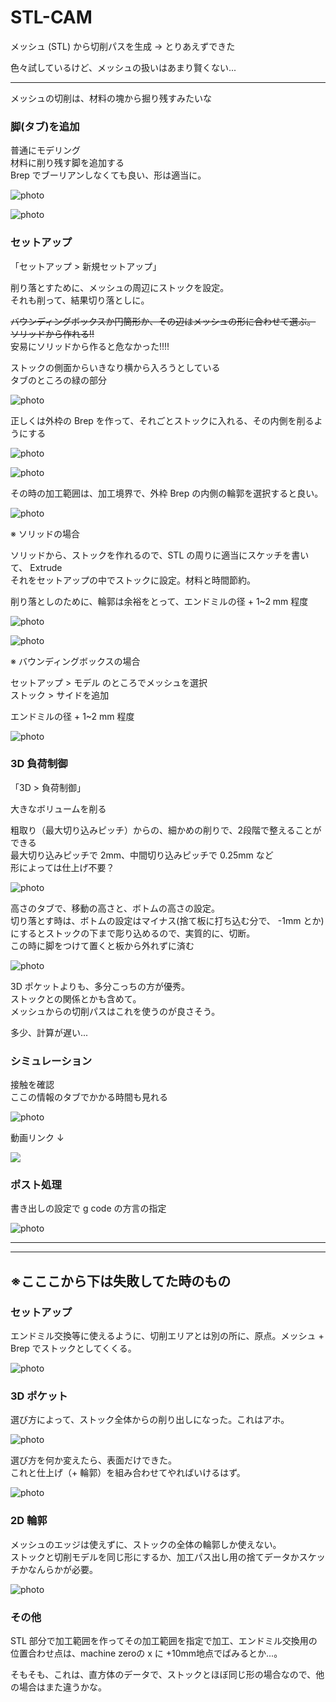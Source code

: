 # STL-CAM  

メッシュ (STL) から切削パスを生成 → とりあえずできた  

色々試しているけど、メッシュの扱いはあまり賢くない...  



---  

メッシュの切削は、材料の塊から掘り残すみたいな  


### 脚(タブ)を追加  

普通にモデリング  
材料に削り残す脚を追加する  
Brep でブーリアンしなくても良い、形は適当に。  

![photo](photo/STL-add-Model-01.png)  

![photo](photo/STL-add-Model-02.png)  


### セットアップ  

「セットアップ > 新規セットアップ」  




削り落とすために、メッシュの周辺にストックを設定。  
それも削って、結果切り落としに。  

~~バウンディングボックスか円筒形か、その辺はメッシュの形に合わせて選ぶ。~~  
~~ソリッドから作れる!!~~  
安易にソリッドから作ると危なかった!!!!  

ストックの側面からいきなり横から入ろうとしている  
タブのところの緑の部分  

![photo](photo/AdaptiveClearing-NG-01.png)  

正しくは外枠の Brep を作って、それごとストックに入れる、その内側を削るようにする  

![photo](photo/AdaptiveClearing-OK-01.png)  

![photo](photo/AdaptiveClearing-OK-02.png)  

その時の加工範囲は、加工境界で、外枠 Brep の内側の輪郭を選択すると良い。  

![photo](photo/AdaptiveClearing-OK-03.png)  



※ ソリッドの場合  

ソリッドから、ストックを作れるので、STL の周りに適当にスケッチを書いて、 Extrude  
それをセットアップの中でストックに設定。材料と時間節約。  

削り落としのために、輪郭は余裕をとって、エンドミルの径 + 1~2 mm 程度  

![photo](photo/STL-Stock-Solid-01.png)  

![photo](photo/STL-Stock-Solid-02.png)  



※ バウンディングボックスの場合  

セットアップ > モデル のところでメッシュを選択  
ストック > サイドを追加  

エンドミルの径 + 1~2 mm 程度  

![photo](photo/STL-Stock-02.png)  





### 3D 負荷制御  

「3D > 負荷制御」  

大きなボリュームを削る  


粗取り（最大切り込みピッチ）からの、細かめの削りで、2段階で整えることができる  
最大切り込みピッチで 2mm、中間切り込みピッチで 0.25mm など  
形によっては仕上げ不要？  

![photo](photo/AdaptiveClearing-01.png)


高さのタブで、移動の高さと、ボトムの高さの設定。  
切り落とす時は、ボトムの設定はマイナス(捨て板に打ち込む分で、 -1mm とか)にするとストックの下まで彫り込めるので、実質的に、切断。  
この時に脚をつけて置くと板から外れずに済む  

![photo](photo/AdaptiveClearing-Bottom.png)  



3D ポケットよりも、多分こっちの方が優秀。  
ストックとの関係とかも含めて。  
メッシュからの切削パスはこれを使うのが良さそう。  

多少、計算が遅い...  



### シミュレーション

接触を確認  
ここの情報のタブでかかる時間も見れる   

![photo](photo/STL-Sim-01.png)  

動画リンク ↓  

[![](http://img.youtube.com/vi/dgeH3hgkJ3Q/0.jpg)](http://www.youtube.com/watch?v=dgeH3hgkJ3Q)  


### ポスト処理  

書き出しの設定で g code の方言の指定  

![photo](photo/PostProcess-Export.png)  


---  

---  


## ※こここから下は失敗してた時のもの  



### セットアップ  

エンドミル交換等に使えるように、切削エリアとは別の所に、原点。メッシュ + Brep でストックとしてくくる。  

![photo](photo/STL-Stock-01.jpg)  


### 3D ポケット  

選び方によって、ストック全体からの削り出しになった。これはアホ。  

![photo](photo/STL-3D-Pocket-02.jpg)  

選び方を何か変えたら、表面だけできた。  
これと仕上げ（+ 輪郭）を組み合わせてやればいけるはず。  

![photo](photo/STL-3D-Pocket-01.jpg)  



### 2D 輪郭  

メッシュのエッジは使えずに、ストックの全体の輪郭しか使えない。  
ストックと切削モデルを同じ形にするか、加工パス出し用の捨てデータかスケッチかなんらかが必要。

![photo](photo/STL-2D-Contour-01.jpg)  


### その他  

STL 部分で加工範囲を作ってその加工範囲を指定で加工、エンドミル交換用の位置合わせ点は、machine zeroの x に +10mm地点でばみるとか...。  

そもそも、これは、直方体のデータで、ストックとほぼ同じ形の場合なので、他の場合はまた違うかな。  


